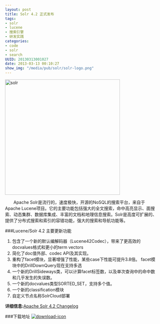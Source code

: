 ```yaml
--- 
layout: post
title: Solr 4.2 正式发布
tags: 
- solr
- lucene
- 搜索引擎
- 研发实践
categories:
- code
- solr
- search
UUID: 20130313001027
date: 2013-03-13 00:10:27
show_img: "/media/pub/solr/solr-logo.png"
---
```


<a href="{{site.static_url}}/media/pub/solr/solr-logo.png" alt="python" target="_bank">
<img src="{{site.static_url}}/media/pub/solr/solr-logo.png" alt="solr" width="380px" class="img-center"/>
</a>

 　　Apache Solr是流行的，速度极快，开源的NoSQL的搜索平台，来自于Apache Lucene项目。它的主要功能包括强大的全文搜索，命中高亮显示、面搜索、动态集群、数据库集成、丰富的文档和地理信息搜索。Solr是高度可扩展的、 提供了分布式搜索和索引的容错功能，强大的搜索和导航功能等。

###Lucene/Solr 4.2 主要更新功能
<ol>
<li>包含了一个新的默认编解码器（Lucene42Codec），带来了更高效的docvalues格式和更小的term vectors</li>
<li>简化了doc值外部、codec API及其实现。</li>
<li>重构了facet模块，显著增强了性能，某些case下性能可提升3.8倍。
facet模块中的DrillDownQuery现在支持多选</li>
<li>一个新的DrillSideways类，可以计算facet标签数，以及单次查询中的命中数和几乎发生的失误数。</li>
<li>一个新的docvalues类型SORTED_SET，支持多个值。</li>
<li>一个新的classification模块</li>
<li>自定义节点名称SolrCloud部署</li>
</ol>

<strong>详细信息:</strong><a href="http://wiki.apache.org/lucene-java/ReleaseNote42#referrer=solr.pl" target="_bank" alt="solr-4.2 changes">Apache Solr 4.2 Changelog </a>

###下载地址
<a href="http://lucene.apache.org/solr/" target="_bank" alt="Solr4.2">
<img src="{{site.static_url}}/media/demi/img/download.gif" alt="download-icon" />
</a>


